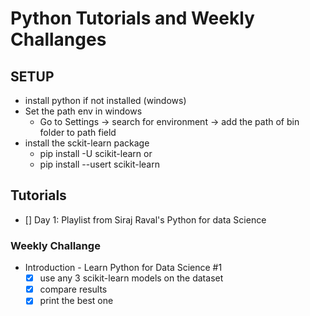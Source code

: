 # Python Tutorials and Weekly Challanges

## SETUP

* install python if not installed (windows)
* Set the path env in windows 
   * Go to Settings -> search for environment -> add the path of bin folder to path field 
* install the sckit-learn package
   * pip install -U scikit-learn
        or
   * pip install --usert scikit-learn
## Tutorials

* [] Day 1: Playlist from Siraj Raval's Python for data Science


### Weekly Challange

* Introduction - Learn Python for Data Science #1
  * [X] use any 3 scikit-learn models on the dataset
  * [X] compare results
  * [X] print the best one
